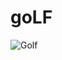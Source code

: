 # goLF
![Golf](https://github.com/LetsFocus/goLF/assets/69903252/bbe4725a-501a-4b51-9aa9-566dae51ae1f)
